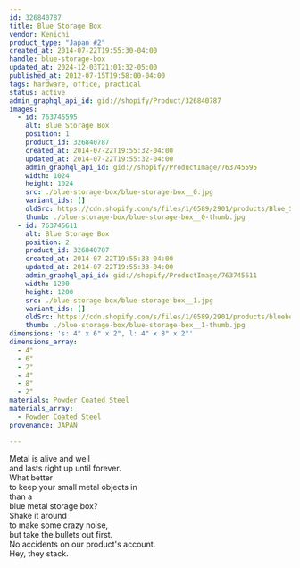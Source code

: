```yaml
---
id: 326840787
title: Blue Storage Box
vendor: Kenichi
product_type: "Japan #2"
created_at: 2014-07-22T19:55:30-04:00
handle: blue-storage-box
updated_at: 2024-12-03T21:01:32-05:00
published_at: 2012-07-15T19:58:00-04:00
tags: hardware, office, practical
status: active
admin_graphql_api_id: gid://shopify/Product/326840787
images:
  - id: 763745595
    alt: Blue Storage Box
    position: 1
    product_id: 326840787
    created_at: 2014-07-22T19:55:32-04:00
    updated_at: 2014-07-22T19:55:32-04:00
    admin_graphql_api_id: gid://shopify/ProductImage/763745595
    width: 1024
    height: 1024
    src: ./blue-storage-box/blue-storage-box__0.jpg
    variant_ids: []
    oldSrc: https://cdn.shopify.com/s/files/1/0589/2901/products/Blue_Storage_Box_Large.jpeg?v=1406073332
    thumb: ./blue-storage-box/blue-storage-box__0-thumb.jpg
  - id: 763745611
    alt: Blue Storage Box
    position: 2
    product_id: 326840787
    created_at: 2014-07-22T19:55:33-04:00
    updated_at: 2014-07-22T19:55:33-04:00
    admin_graphql_api_id: gid://shopify/ProductImage/763745611
    width: 1200
    height: 1200
    src: ./blue-storage-box/blue-storage-box__1.jpg
    variant_ids: []
    oldSrc: https://cdn.shopify.com/s/files/1/0589/2901/products/blueboxlarge.jpeg?v=1406073333
    thumb: ./blue-storage-box/blue-storage-box__1-thumb.jpg
dimensions: 's: 4" x 6" x 2", l: 4" x 8" x 2"'
dimensions_array:
  - 4"
  - 6"
  - 2"
  - 4"
  - 8"
  - 2"
materials: Powder Coated Steel
materials_array:
  - Powder Coated Steel
provenance: JAPAN

---
```


Metal is alive and well  
and lasts right up until forever.  
What better  
to keep your small metal objects in  
than a  
blue metal storage box?  
Shake it around  
to make some crazy noise,  
but take the bullets out first.  
No accidents on our product's account.  
Hey, they stack.